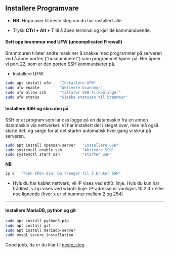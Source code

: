 ## Installere Programvare

* **NB:** Hopp over til neste steg om du har installert alle.

* Trykk **CTrl + Alt + T** til å åpen terminal og kjør de kommandoende.


#### Sett opp brannmur med UFW (uncomplicated Firewall)

Brannmuren tillater andre maskiner å snakke med programmer på serveren ved å åpne porten
("husnummeret") som programmet kjører på. Her åpner vi port 22, som er den porten SSH kommuniserer på.


* Installere UFW 
```bash
sudo apt install ufw    "Installere UFW"
sudo ufw enable         "Aktivere brannmur"
sudo ufw allow ssh      "tillater SSH-tilkoblinger"
sudo ufw status         "Sjekke statusen til brannmur" 
```


#### Installere SSH og skru den på


SSH er et program som lar oss logge på en datamaskin fra en annen datamaskin via nettverket. Vi har
installert det i steget over, men må også starte det, og sørge for at det starter automatisk hver gang vi skrur
på serveren.

```bash
sudo apt install openssh-server   "Installere SSH"
sudo systemctl enable ssh         "Aktivere SSH"
sudo systemctl start ssh          "starter SSH"
```
**NB** 
```bash
ip a   "Finn IPen din. Du trenger til å bruker SSH"
```
* Hvis du har kablet nettverk, vil IP vises ved eth0: linje. Hvis du kun har trådløst, vil ip vises ved wlan0: linje. IP-adresse er vanligvis 10.2.3.x eller noe lignende (hvor x er et nummer mellom 2 og 254)

---


#### Installere MariaDB, python og git

```bash
sudo apt install python3-pip         
sudo apt install git
sudo apt install mariadb-server
sudo mysql_secure_installation     
```

Good jobb, da er du klar til [neste_steg](/Sette_opp_Database/READ_FIRST.md).
